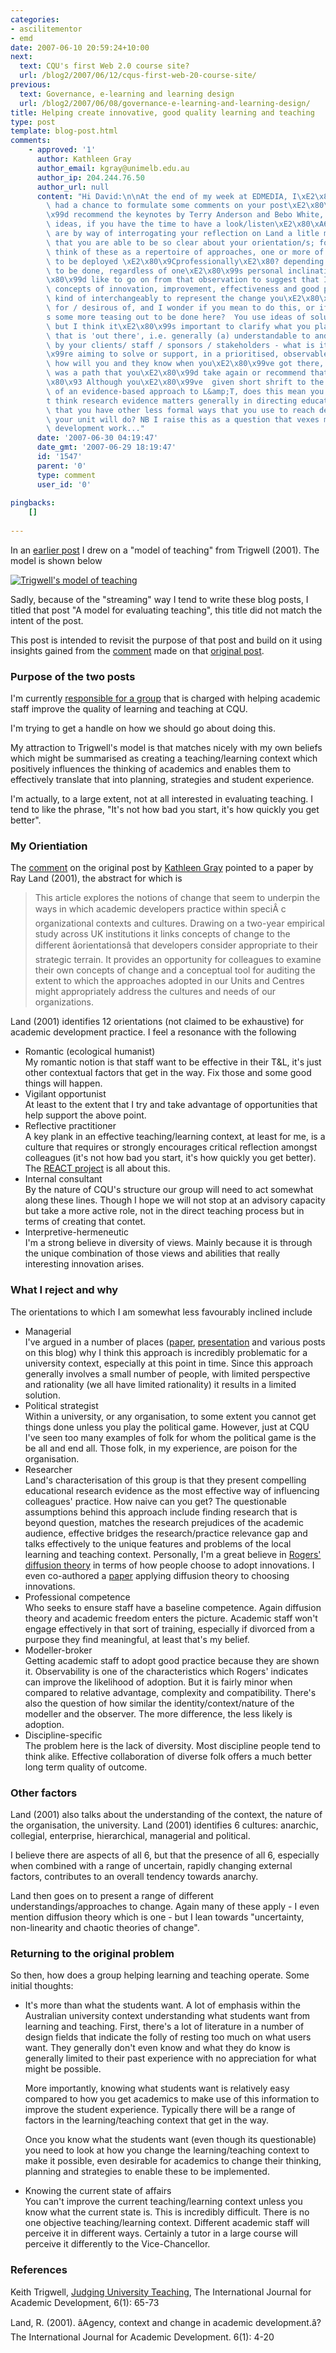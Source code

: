 ```yaml
---
categories:
- ascilitementor
- emd
date: 2007-06-10 20:59:24+10:00
next:
  text: CQU's first Web 2.0 course site?
  url: /blog2/2007/06/12/cqus-first-web-20-course-site/
previous:
  text: Governance, e-learning and learning design
  url: /blog2/2007/06/08/governance-e-learning-and-learning-design/
title: Helping create innovative, good quality learning and teaching
type: post
template: blog-post.html
comments:
    - approved: '1'
      author: Kathleen Gray
      author_email: kgray@unimelb.edu.au
      author_ip: 204.244.76.50
      author_url: null
      content: "Hi David:\n\nAt the end of my week at EDMEDIA, I\xE2\x80\x99ve finally\
        \ had a chance to formulate some comments on your post\xE2\x80\xA6 And I\xE2\x80\
        \x99d recommend the keynotes by Terry Anderson and Bebo White, on web 2.0 related\
        \ ideas, if you have the time to have a look/listen\xE2\x80\xA6\n\nMy comments\
        \ are by way of interrogating your reflection on Land a litle more.  I am interested\
        \ that you are able to be so clear about your orientation/s; for myself I now\
        \ think of these as a repertoire of approaches, one or more of which may need\
        \ to be deployed \xE2\x80\x9Cprofessionally\xE2\x80? depending on the AD work\
        \ to be done, regardless of one\xE2\x80\x99s personal inclinations.\n\nBut I\xE2\
        \x80\x99d like to go on from that observation to suggest that I read you as using\
        \ concepts of innovation, improvement, effectiveness and good practice in L&amp;T\
        \ kind of interchangeably to represent the change you\xE2\x80\x99re responsible\
        \ for / desirous of, and I wonder if you mean to do this, or if there\xE2\x80\x99\
        s some more teasing out to be done here?  You use ideas of solutions and support,\
        \ but I think it\xE2\x80\x99s important to clarify what you plan to do in a way\
        \ that is 'out there', i.e. generally (a) understandable to and (b) agreed upon\
        \ by your clients/ staff / sponsors / stakeholders - what is it that you\xE2\x80\
        \x99re aiming to solve or support, in a prioritised, observable way?   Further\
        \ how will you and they know when you\xE2\x80\x99ve got there, and whether it\
        \ was a path that you\xE2\x80\x99d take again or recommend that others take? \xE2\
        \x80\x93 Although you\xE2\x80\x99ve  given short shrift to the compelling power\
        \ of an evidence-based approach to L&amp;T, does this mean you don\xE2\x80\x99\
        t think research evidence matters generally in directing educational change or\
        \ that you have other less formal ways that you use to reach decisions about what\
        \ your unit will do? NB I raise this as a question that vexes many who do educational\
        \ development work..."
      date: '2007-06-30 04:19:47'
      date_gmt: '2007-06-29 18:19:47'
      id: '1547'
      parent: '0'
      type: comment
      user_id: '0'
    
pingbacks:
    []
    
---
```

In an [earlier post](/blog2/2007/04/29/a-model-for-evaluating-teaching-a-useful-lens/) I drew on a "model of teaching" from Trigwell (2001). The model is shown below

[![Trigwell's model of teaching](images/3232493287_786abcefd5_m.jpg)](http://www.flickr.com/photos/david_jones/3232493287/ "Trigwell's model of teaching by David T Jones, on Flickr")

Sadly, because of the "streaming" way I tend to write these blog posts, I titled that post "A model for evaluating teaching", this title did not match the intent of the post.

This post is intended to revisit the purpose of that post and build on it using insights gained from the [comment](http://cq-pan.cqu.edu.au/david-jones/blog/?p=112#comments) made on that [original post](http://cq-pan.cqu.edu.au/david-jones/blog/?p=112).

### Purpose of the two posts

I'm currently [responsible for a group](http://cq-pan.cqu.edu.au/david-jones/blog/?p=102) that is charged with helping academic staff improve the quality of learning and teaching at CQU.

I'm trying to get a handle on how we should go about doing this.

My attraction to Trigwell's model is that matches nicely with my own beliefs which might be summarised as creating a teaching/learning context which positively influences the thinking of academics and enables them to effectively translate that into planning, strategies and student experience.

I'm actually, to a large extent, not at all interested in evaluating teaching. I tend to like the phrase, "It's not how bad you start, it's how quickly you get better".

### My Orientiation

The [comment](http://cq-pan.cqu.edu.au/david-jones/blog/?p=112#comments) on the original post by [Kathleen Gray](http://www.bmu.unimelb.edu.au/overview/staff/kg.html) pointed to a paper by Ray Land (2001), the abstract for which is

> This article explores the notions of change that seem to underpin the ways in which academic developers practice within speciÂ c organizational contexts and cultures. Drawing on a two-year empirical study across UK institutions it links concepts of change to the different âorientationsâ that developers consider appropriate to their strategic terrain. It provides an opportunity for colleagues to examine their own concepts of change and a conceptual tool for auditing the extent to which the approaches adopted in our Units and Centres might appropriately address the cultures and needs of our organizations.

Land (2001) identifies 12 orientations (not claimed to be exhaustive) for academic development practice. I feel a resonance with the following

- Romantic (ecological humanist)  
    My romantic notion is that staff want to be effective in their T&L, it's just other contextual factors that get in the way. Fix those and some good things will happen.
- Vigilant opportunist  
    At least to the extent that I try and take advantage of opportunities that help support the above point.
- Reflective practitioner  
    A key plank in an effective teaching/learning context, at least for me, is a culture that requires or strongly encourages critical reflection amongst colleagues (it's not how bad you start, it's how quickly you get better). The [REACT project](http://sleid.cqu.edu.au/REACT/) is all about this.
- Internal consultant  
    By the nature of CQU's structure our group will need to act somewhat along these lines. Though I hope we will not stop at an advisory capacity but take a more active role, not in the direct teaching process but in terms of creating that contet.
- Interpretive-hermeneutic  
    I'm a strong believe in diversity of views. Mainly because it is through the unique combination of those views and abilities that really interesting innovation arises.

### What I reject and why

The orientations to which I am somewhat less favourably inclined include

- Managerial  
    I've argued in a number of places ([paper](http://cq-pan.cqu.edu.au/david-jones/Publications/Papers_and_Books/Brake/), [presentation](http://cq-pan.cqu.edu.au/david-jones/Publications/Presentations/TeleologicalReason/) and various posts on this blog) why I think this approach is incredibly problematic for a university context, especially at this point in time. Since this approach generally involves a small number of people, with limited perspective and rationality (we all have limited rationality) it results in a limited solution.
- Political strategist  
    Within a university, or any organisation, to some extent you cannot get things done unless you play the political game. However, just at CQU I've seen too many examples of folk for whom the political game is the be all and end all. Those folk, in my experience, are poison for the organisation.
- Researcher  
    Land's characterisation of this group is that they present compelling educational research evidence as the most effective way of influencing colleagues' practice. How naive can you get? The questionable assumptions behind this approach include finding research that is beyond question, matches the research prejudices of the academic audience, effective bridges the research/practice relevance gap and talks effectively to the unique features and problems of the local learning and teaching context. Personally, I'm a great believe in [Rogers' diffusion theory](http://en.wikipedia.org/wiki/Diffusion_of_innovations) in terms of how people choose to adopt innovations. I even co-authored a [paper](http://cq-pan.cqu.edu.au/david-jones/Publications/Papers_and_Books/7_Years/) applying diffusion theory to choosing innovations.
- Professional competence  
    Who seeks to ensure staff have a baseline competence. Again diffusion theory and academic freedom enters the picture. Academic staff won't engage effectively in that sort of training, especially if divorced from a purpose they find meaningful, at least that's my belief.
- Modeller-broker  
    Getting academic staff to adopt good practice because they are shown it. Observability is one of the characteristics which Rogers' indicates can improve the likelihood of adoption. But it is fairly minor when compared to relative advantage, complexity and compatibility. There's also the question of how similar the identity/context/nature of the modeller and the observer. The more difference, the less likely is adoption.
- Discipline-specific  
    The problem here is the lack of diversity. Most discipline people tend to think alike. Effective collaboration of diverse folk offers a much better long term quality of outcome.

### Other factors

Land (2001) also talks about the understanding of the context, the nature of the organisation, the university. Land (2001) identifies 6 cultures: anarchic, collegial, enterprise, hierarchical, managerial and political.

I believe there are aspects of all 6, but that the presence of all 6, especially when combined with a range of uncertain, rapidly changing external factors, contributes to an overall tendency towards anarchy.

Land then goes on to present a range of different understandings/approaches to change. Again many of these apply - I even mention diffusion theory which is one - but I lean towards "uncertainty, non-linearity and chaotic theories of change".

### Returning to the original problem

So then, how does a group helping learning and teaching operate. Some initial thoughts:

- It's more than what the students want. A lot of emphasis within the Australian university context understanding what students want from learning and teaching. First, there's a lot of literature in a number of design fields that indicate the folly of resting too much on what users want. They generally don't even know and what they do know is generally limited to their past experience with no appreciation for what might be possible.
    
    More importantly, knowing what students want is relatively easy compared to how you get academics to make use of this information to improve the student experience. Typically there will be a range of factors in the learning/teaching context that get in the way.
    
    Once you know what the students want (even though its questionable) you need to look at how you change the learning/teaching context to make it possible, even desirable for academics to change their thinking, planning and strategies to enable these to be implemented.

- Knowing the current state of affairs  
    You can't improve the current teaching/learning context unless you know what the current state is. This is incredibly difficult. There is no one objective teaching/learning context. Different academic staff will perceive it in different ways. Certainly a tutor in a large course will perceive it differently to the Vice-Chancellor.

### References

Keith Trigwell, [Judging University Teaching](http://www.ingentaconnect.com/content/routledg/rija/2001/00000006/00000001/art00007), The International Journal for Academic Development, 6(1): 65-73

Land, R. (2001). âAgency, context and change in academic development.â? The International Journal for Academic Development. 6(1): 4-20